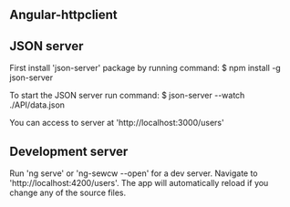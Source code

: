 ## Angular-httpclient

## JSON server 
First install 'json-server' package by running command:
$ npm install -g json-server

To start the JSON server run command:
$ json-server --watch ./API/data.json

You can access to server at 'http://localhost:3000/users' 

## Development server

Run 'ng serve' or 'ng-sewcw --open' for a dev server. Navigate to 'http://localhost:4200/users'. The app will automatically reload if you change any of the source files.





